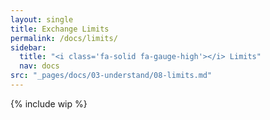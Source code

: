 ```yaml
---
layout: single
title: Exchange Limits
permalink: /docs/limits/
sidebar:
  title: "<i class='fa-solid fa-gauge-high'></i> Limits"
  nav: docs
src: "_pages/docs/03-understand/08-limits.md"
---
```


{% include wip %}